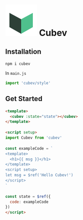 # ![](https://raw.githubusercontent.com/yzITI/cubev/main/src/assets/logo.svg) Cubev

## Installation

```
npm i cubev
```

In `main.js`
```js
import 'cubev/style'
```

## Get Started

```html
<template>
  <cubev :state="state"></cubev>
</template>

<script setup>
import Cubev from 'cubev'

const exampleCode = `
<template>
  <h1>{{ msg }}</h1>
</template>
<script setup>
let msg = $ref('Hello Cubev!')
</script>
`

const state = $ref({
  code: exampleCode
})
</script>
```
